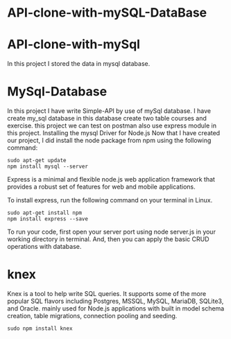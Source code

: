 # API-clone-with-mySQL-DataBase

#   API-clone-with-mySql

In this project I stored the data in mysql database.

#   MySql-Database

In this project I have write Simple-API by use of mySql database. I have create my_sql database in this database create two table courses and exercise. this project we can test on postman also use express module in this project.
Installing the mysql Driver for Node.js
Now that I have created our project, I did install the node package from npm using the following command:

    sudo apt-get update
    npm install mysql --server
    
Express is a minimal and flexible node.js web application framework that provides a robust set of features for web and mobile applications.

To install express, run the following command on your terminal in Linux.

    sudo apt-get install npm
    npm install express --save 
    
To run your code, first open your server port using node server.js in your working directory in terminal. And, then you can apply the basic CRUD operations with database.

#   knex

Knex is a tool to help write SQL queries. It supports some of the more popular SQL flavors including Postgres, MSSQL, MySQL, MariaDB, SQLite3, and Oracle. mainly used for Node.js applications with built in model schema creation, table migrations, connection pooling and seeding.

    sudo npm install knex
